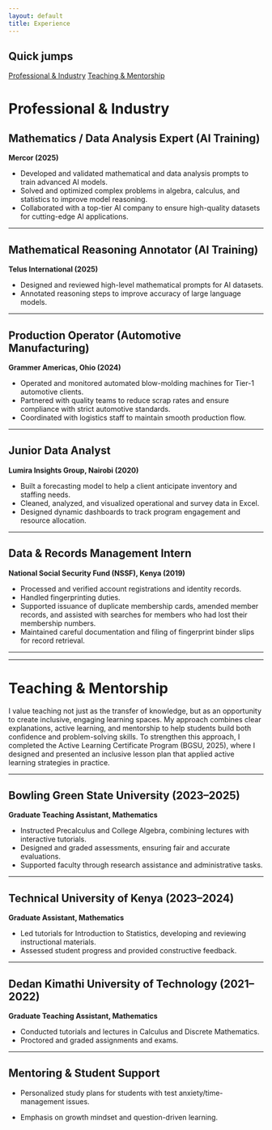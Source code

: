 ```yaml
---
layout: default
title: Experience
---
```



<div class="page-shell">
  <aside class="sidebar">
    <h2>Quick jumps</h2>
    <a href="#professional-&-industry">Professional & Industry</a>
    <a href="#teaching-&-mentorship">Teaching & Mentorship</a>
  </aside>

  <div class="content" markdown="1">

# Professional & Industry  

## Mathematics / Data Analysis Expert (AI Training)  
**Mercor (2025)**  
- Developed and validated mathematical and data analysis prompts to train advanced AI models.  
- Solved and optimized complex problems in algebra, calculus, and statistics to improve model reasoning.  
- Collaborated with a top-tier AI company to ensure high-quality datasets for cutting-edge AI applications.  

---

## Mathematical Reasoning Annotator (AI Training)  
**Telus International (2025)**  
- Designed and reviewed high-level mathematical prompts for AI datasets.  
- Annotated reasoning steps to improve accuracy of large language models.  

---

## Production Operator (Automotive Manufacturing)  
**Grammer Americas, Ohio (2024)**  
- Operated and monitored automated blow-molding machines for Tier-1 automotive clients.  
- Partnered with quality teams to reduce scrap rates and ensure compliance with strict automotive standards.  
- Coordinated with logistics staff to maintain smooth production flow.  

---

## Junior Data Analyst  
**Lumira Insights Group, Nairobi (2020)**  
- Built a forecasting model to help a client anticipate inventory and staffing needs.  
- Cleaned, analyzed, and visualized operational and survey data in Excel.  
- Designed dynamic dashboards to track program engagement and resource allocation.  

---

## Data & Records Management Intern  
**National Social Security Fund (NSSF), Kenya (2019)**  
- Processed and verified account registrations and identity records.  
- Handled fingerprinting duties.  
- Supported issuance of duplicate membership cards, amended member records, and assisted with searches for members who had lost their membership numbers.  
- Maintained careful documentation and filing of fingerprint binder slips for record retrieval.  
  


---
---

# Teaching & Mentorship  

I value teaching not just as the transfer of knowledge, but as an opportunity to create inclusive, engaging learning spaces. My approach combines clear explanations, active learning, and mentorship to help students build both confidence and problem-solving skills. To strengthen this approach, I completed the Active Learning Certificate Program (BGSU, 2025), where I designed and presented an inclusive lesson plan that applied active learning strategies in practice.

---

## Bowling Green State University (2023–2025)  
**Graduate Teaching Assistant, Mathematics**  
- Instructed Precalculus and College Algebra, combining lectures with interactive tutorials.  
- Designed and graded assessments, ensuring fair and accurate evaluations.  
- Supported faculty through research assistance and administrative tasks.  

---

## Technical University of Kenya (2023–2024)  
**Graduate Assistant, Mathematics** 
- Led tutorials for Introduction to Statistics, developing and reviewing instructional materials.  
- Assessed student progress and provided constructive feedback.  

---

## Dedan Kimathi University of Technology (2021–2022)  
**Graduate Teaching Assistant, Mathematics**  
- Conducted tutorials and lectures in Calculus and Discrete Mathematics.  
- Proctored and graded assignments and exams.  

---

## Mentoring & Student Support
- Personalized study plans for students with test anxiety/time-management issues.  
- Emphasis on growth mindset and question-driven learning.

    
  </div>
</div>
